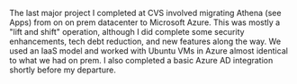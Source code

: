 The last major project I completed at CVS involved migrating Athena (see Apps) from on on prem datacenter to Microsoft Azure. This was mostly a "lift and shift" operation, although I did complete some security enhancements, tech debt reduction, and new features along the way. We used an IaaS model and worked with Ubuntu VMs in Azure almost identical to what we had on prem. I also completed a basic Azure AD integration shortly before my departure.
